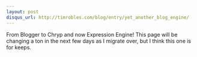 ```yaml
---
layout: post
disqus_url: http://timrobles.com/blog/entry/yet_another_blog_engine/
---
```


From Blogger to Chryp and now Expression Engine! This page will be changing a ton in the next few days as I migrate over, but I think this one is for keeps.
